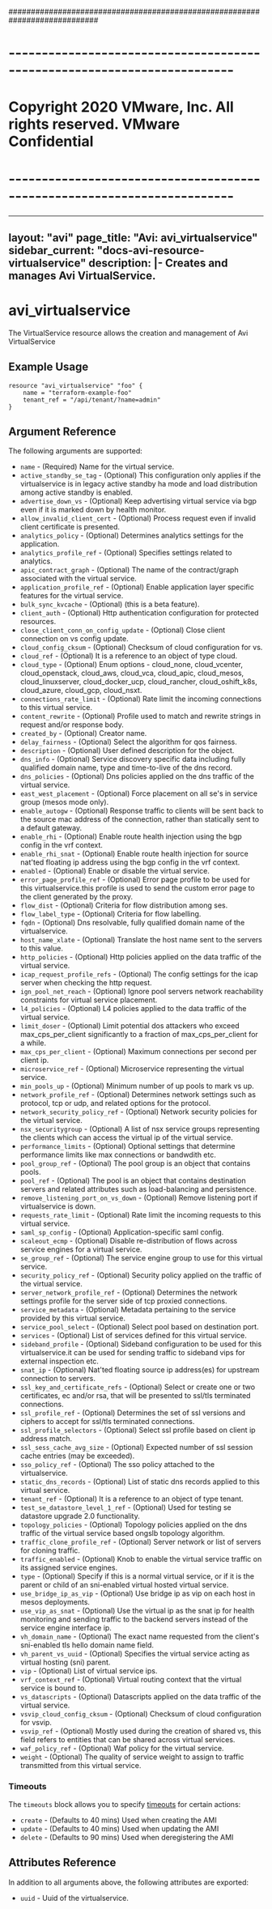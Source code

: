 ############################################################################
# ------------------------------------------------------------------------
# Copyright 2020 VMware, Inc.  All rights reserved. VMware Confidential
# ------------------------------------------------------------------------
###

---
layout: "avi"
page_title: "Avi: avi_virtualservice"
sidebar_current: "docs-avi-resource-virtualservice"
description: |-
  Creates and manages Avi VirtualService.
---

# avi_virtualservice

The VirtualService resource allows the creation and management of Avi VirtualService

## Example Usage

```hcl
resource "avi_virtualservice" "foo" {
    name = "terraform-example-foo"
    tenant_ref = "/api/tenant/?name=admin"
}
```

## Argument Reference

The following arguments are supported:

* `name` - (Required) Name for the virtual service.
* `active_standby_se_tag` - (Optional) This configuration only applies if the virtualservice is in legacy active standby ha mode and load distribution among active standby is enabled.
* `advertise_down_vs` - (Optional) Keep advertising virtual service via bgp even if it is marked down by health monitor.
* `allow_invalid_client_cert` - (Optional) Process request even if invalid client certificate is presented.
* `analytics_policy` - (Optional) Determines analytics settings for the application.
* `analytics_profile_ref` - (Optional) Specifies settings related to analytics.
* `apic_contract_graph` - (Optional) The name of the contract/graph associated with the virtual service.
* `application_profile_ref` - (Optional) Enable application layer specific features for the virtual service.
* `bulk_sync_kvcache` - (Optional) (this is a beta feature).
* `client_auth` - (Optional) Http authentication configuration for protected resources.
* `close_client_conn_on_config_update` - (Optional) Close client connection on vs config update.
* `cloud_config_cksum` - (Optional) Checksum of cloud configuration for vs.
* `cloud_ref` - (Optional) It is a reference to an object of type cloud.
* `cloud_type` - (Optional) Enum options - cloud_none, cloud_vcenter, cloud_openstack, cloud_aws, cloud_vca, cloud_apic, cloud_mesos, cloud_linuxserver, cloud_docker_ucp, cloud_rancher, cloud_oshift_k8s, cloud_azure, cloud_gcp, cloud_nsxt.
* `connections_rate_limit` - (Optional) Rate limit the incoming connections to this virtual service.
* `content_rewrite` - (Optional) Profile used to match and rewrite strings in request and/or response body.
* `created_by` - (Optional) Creator name.
* `delay_fairness` - (Optional) Select the algorithm for qos fairness.
* `description` - (Optional) User defined description for the object.
* `dns_info` - (Optional) Service discovery specific data including fully qualified domain name, type and time-to-live of the dns record.
* `dns_policies` - (Optional) Dns policies applied on the dns traffic of the virtual service.
* `east_west_placement` - (Optional) Force placement on all se's in service group (mesos mode only).
* `enable_autogw` - (Optional) Response traffic to clients will be sent back to the source mac address of the connection, rather than statically sent to a default gateway.
* `enable_rhi` - (Optional) Enable route health injection using the bgp config in the vrf context.
* `enable_rhi_snat` - (Optional) Enable route health injection for source nat'ted floating ip address using the bgp config in the vrf context.
* `enabled` - (Optional) Enable or disable the virtual service.
* `error_page_profile_ref` - (Optional) Error page profile to be used for this virtualservice.this profile is used to send the custom error page to the client generated by the proxy.
* `flow_dist` - (Optional) Criteria for flow distribution among ses.
* `flow_label_type` - (Optional) Criteria for flow labelling.
* `fqdn` - (Optional) Dns resolvable, fully qualified domain name of the virtualservice.
* `host_name_xlate` - (Optional) Translate the host name sent to the servers to this value.
* `http_policies` - (Optional) Http policies applied on the data traffic of the virtual service.
* `icap_request_profile_refs` - (Optional) The config settings for the icap server when checking the http request.
* `ign_pool_net_reach` - (Optional) Ignore pool servers network reachability constraints for virtual service placement.
* `l4_policies` - (Optional) L4 policies applied to the data traffic of the virtual service.
* `limit_doser` - (Optional) Limit potential dos attackers who exceed max_cps_per_client significantly to a fraction of max_cps_per_client for a while.
* `max_cps_per_client` - (Optional) Maximum connections per second per client ip.
* `microservice_ref` - (Optional) Microservice representing the virtual service.
* `min_pools_up` - (Optional) Minimum number of up pools to mark vs up.
* `network_profile_ref` - (Optional) Determines network settings such as protocol, tcp or udp, and related options for the protocol.
* `network_security_policy_ref` - (Optional) Network security policies for the virtual service.
* `nsx_securitygroup` - (Optional) A list of nsx service groups representing the clients which can access the virtual ip of the virtual service.
* `performance_limits` - (Optional) Optional settings that determine performance limits like max connections or bandwdith etc.
* `pool_group_ref` - (Optional) The pool group is an object that contains pools.
* `pool_ref` - (Optional) The pool is an object that contains destination servers and related attributes such as load-balancing and persistence.
* `remove_listening_port_on_vs_down` - (Optional) Remove listening port if virtualservice is down.
* `requests_rate_limit` - (Optional) Rate limit the incoming requests to this virtual service.
* `saml_sp_config` - (Optional) Application-specific saml config.
* `scaleout_ecmp` - (Optional) Disable re-distribution of flows across service engines for a virtual service.
* `se_group_ref` - (Optional) The service engine group to use for this virtual service.
* `security_policy_ref` - (Optional) Security policy applied on the traffic of the virtual service.
* `server_network_profile_ref` - (Optional) Determines the network settings profile for the server side of tcp proxied connections.
* `service_metadata` - (Optional) Metadata pertaining to the service provided by this virtual service.
* `service_pool_select` - (Optional) Select pool based on destination port.
* `services` - (Optional) List of services defined for this virtual service.
* `sideband_profile` - (Optional) Sideband configuration to be used for this virtualservice.it can be used for sending traffic to sideband vips for external inspection etc.
* `snat_ip` - (Optional) Nat'ted floating source ip address(es) for upstream connection to servers.
* `ssl_key_and_certificate_refs` - (Optional) Select or create one or two certificates, ec and/or rsa, that will be presented to ssl/tls terminated connections.
* `ssl_profile_ref` - (Optional) Determines the set of ssl versions and ciphers to accept for ssl/tls terminated connections.
* `ssl_profile_selectors` - (Optional) Select ssl profile based on client ip address match.
* `ssl_sess_cache_avg_size` - (Optional) Expected number of ssl session cache entries (may be exceeded).
* `sso_policy_ref` - (Optional) The sso policy attached to the virtualservice.
* `static_dns_records` - (Optional) List of static dns records applied to this virtual service.
* `tenant_ref` - (Optional) It is a reference to an object of type tenant.
* `test_se_datastore_level_1_ref` - (Optional) Used for testing se datastore upgrade 2.0 functionality.
* `topology_policies` - (Optional) Topology policies applied on the dns traffic of the virtual service based ongslb topology algorithm.
* `traffic_clone_profile_ref` - (Optional) Server network or list of servers for cloning traffic.
* `traffic_enabled` - (Optional) Knob to enable the virtual service traffic on its assigned service engines.
* `type` - (Optional) Specify if this is a normal virtual service, or if it is the parent or child of an sni-enabled virtual hosted virtual service.
* `use_bridge_ip_as_vip` - (Optional) Use bridge ip as vip on each host in mesos deployments.
* `use_vip_as_snat` - (Optional) Use the virtual ip as the snat ip for health monitoring and sending traffic to the backend servers instead of the service engine interface ip.
* `vh_domain_name` - (Optional) The exact name requested from the client's sni-enabled tls hello domain name field.
* `vh_parent_vs_uuid` - (Optional) Specifies the virtual service acting as virtual hosting (sni) parent.
* `vip` - (Optional) List of virtual service ips.
* `vrf_context_ref` - (Optional) Virtual routing context that the virtual service is bound to.
* `vs_datascripts` - (Optional) Datascripts applied on the data traffic of the virtual service.
* `vsvip_cloud_config_cksum` - (Optional) Checksum of cloud configuration for vsvip.
* `vsvip_ref` - (Optional) Mostly used during the creation of shared vs, this field refers to entities that can be shared across virtual services.
* `waf_policy_ref` - (Optional) Waf policy for the virtual service.
* `weight` - (Optional) The quality of service weight to assign to traffic transmitted from this virtual service.


### Timeouts

The `timeouts` block allows you to specify [timeouts](https://www.terraform.io/docs/configuration/resources.html#timeouts) for certain actions:

* `create` - (Defaults to 40 mins) Used when creating the AMI
* `update` - (Defaults to 40 mins) Used when updating the AMI
* `delete` - (Defaults to 90 mins) Used when deregistering the AMI

## Attributes Reference

In addition to all arguments above, the following attributes are exported:

* `uuid` -  Uuid of the virtualservice.

